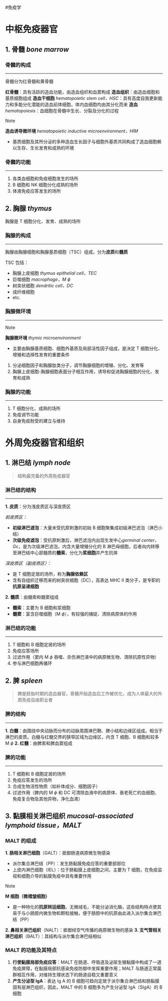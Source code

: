 #免疫学 

# 中枢免疫器官

## 1. 骨髓 *bone marrow*

### 骨髓的构成
---
骨髓分为红骨髓和黄骨髓

**红骨髓**：具有活跃的造血功能，由造血组织和血窦构成
**造血组织**：由造血细胞和基质细胞组成
**造血干细胞** *hematopoietic stem cell，HSC*：具有高度自我更新能力和多能分化潜能的造血前体细胞，体内血细胞均由其分化而来
**造血** *hematopoiesis*：血细胞在骨髓中生长、分裂及分化的过程

> [!NOTE]
> **造血诱导微环境** *hematopoietic inductive microenvironment，HIM*
> - 基质细胞及其所分泌的多种造血生长因子与细胞外基质共同构成了造血细胞赖以生存、生长发育和成熟的环境

### 骨髓的功能
---
1. 各类血细胞和免疫细胞发生的场所
2. B 细胞和 NK 细胞分化成熟的场所
3. 体液免疫应答发生的场所

## 2. 胸腺 *thymus*

胸腺是 T 细胞分化、发育、成熟的场所

### 胸腺的构成
---
胸腺由胸腺细胞和胸腺基质细胞（TSC）组成，分为**皮质**和**髓质**

TSC 包括：
- 胸腺上皮细胞 *thymus epithelial cell，TEC*
- 巨噬细胞 *macrophage，M $\phi$*
- 树突状细胞 *dendritic cell，DC*
- 成纤维细胞
- etc.

### 胸腺微环境
---
> [!NOTE]
> **胸腺微环境** *thymic microenvironment*
> - 主要由胸腺基质细胞、细胞外基质及局部活性因子组成，是决定 T 细胞分化、增殖和选择性发育的重要条件

1. 分泌细胞因子和胸腺肽类分子，调节胸腺细胞的增殖、分化、发育等
2. 胸腺上皮细胞-胸腺细胞表面分子相互作用，诱导和促进胸腺细胞的分化、发育和成熟

### 胸腺的功能
---
1. T 细胞分化、成熟的场所
2. 免疫调节功能
3. 自身免疫耐受的建立与维持

# 外周免疫器官和组织

## 1. 淋巴结 *lymph node*

> 结构最完备的外周免疫器官

### 淋巴结的结构
---
**1. 皮质**：分为浅皮质区与深皮质区

*前皮质区：*
- **初级淋巴滤泡**：大量未受抗原刺激的初始 B 细胞聚集成初级淋巴滤泡（淋巴小结）
- **次级免疫滤泡**：受抗原刺激后，淋巴滤泡内出现生发中心*germinal center，Gc*，是为次级淋巴滤泡，内含大量增殖分化的 B 淋巴母细胞，后者向内转移至淋巴结中心部髓质的**髓索**，分化为**浆细胞**并产生抗体

*深皮质区（副皮质区）：*
- 是 T 细胞定居的场所，称为**胸腺依赖区**
- 含有自组织迁移而来的树突状细胞（DC），高表达 MHC II 类分子，是专职的**抗原呈递细胞**

**2. 髓质**：由髓索和髓窦组成
- **髓索**：主要为 B 细胞和浆细胞
- **髓窦**：富含巨噬细胞（M $\phi$），有较强的捕捉、清除病原体的作用

### 淋巴结的功能
---
1. T 细胞和 B 细胞定居的场所
2. 免疫应答场所
3. 过滤作用（窦内 M $\phi$ 吞噬、杀伤淋巴液中的病原微生物、清除抗原性异物）
4. 参与淋巴细胞再循环

## 2. 脾 *spleen*

> 脾是胚胎时期的造血器官，骨髓开始造血后工作被优化，成为人体最大的外周免疫自由职业者

### 脾的结构
---
**1. 白髓**：由围绕中央动脉而分布的动脉周围淋巴鞘、脾小结和边缘区组成。相当于淋巴的皮质。白髓与红髓交界的狭窄区域为边缘区，内含 T 细胞、B 细胞和较多 M $\phi$ 
**2. 红髓**：由脾索和脾血窦组成

### 脾的功能
---
1. T 细胞和 B 细胞定居的场所
2. 免疫应答发生的场所
3. 合成生物活性物质（如补体成分、细胞因子）
4. 过滤作用（脾内的 M $\phi$ 和 DC 可清除血液中的病原体、衰老死亡的血细胞、免疫复合物及其他异物，净化血液）

## 3. 黏膜相关淋巴组织 *mucosal-associated lymphoid tissue，MALT*

### MALT 的组成

**1. 肠相关淋巴细胞**（GALT）：抵御肠道病原微生物感染
- 派尔集合淋巴结（PP）：发生肠黏膜免疫应答的重要部部位
- 上皮内淋巴细胞（IEL）：位于肠黏膜上皮细胞之间，主要为 T 细胞，在免疫监视和细胞介导的黏膜免疫中具有重要作用

> [!NOTE]
> **M 细胞（微褶皱细胞）**
> - 是一种特化的**抗原转运细胞**，无微绒毛，不能分泌消化酶，这些结构特点使其易于与小肠腔内微生物和颗粒接触，便于肠腔中的抗原由此进入派尔集合淋巴结（PP）

**2. 鼻相关淋巴组织**（NALT）：抵御经空气传播的病原微生物的感染
**3. 支气管相关淋巴组织**（BALT）：其结构与派尔集合淋巴结相似

### MALT 的功能及其特点
1. **行使黏膜局部免疫应答**：MALT 在肠道、呼吸道及泌尿生殖黏膜中构成了一道免疫屏障，在黏膜局部抗感染免疫防御中发挥重要作用；MALT 与肠道正常菌群相互作用，对维持生理状态下的肠道自稳又重要意义
2. **产生分泌型 IgA**：表达 Ig A 的 B 细胞可趋向定居于派尔集合淋巴结和肠黏膜固有层淋巴组织，因此，MALT 中的 B 细胞多为产生分泌型 IgA（SIgA）的 B 细胞
